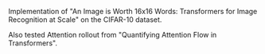 Implementation of "An Image is Worth 16x16 Words: Transformers for Image Recognition at Scale" on the CIFAR-10 dataset.

Also tested Attention rollout from "Quantifying Attention Flow in Transformers".
